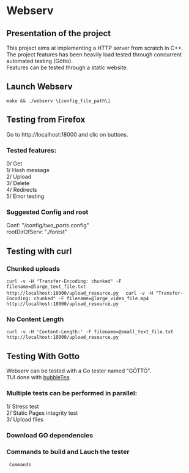 # Webserv    
## Presentation of the project
This project aims at implementing a HTTP server from scratch in C++.  
The project features has been heavily load tested through concurrent automated testing (Götto).  
Features can be tested through a static website.  
## Launch Webserv   
`make && ./webserv \[config_file_path\]`

## Testing from Firefox     
Go to http://localhost:18000 and clic on buttons.    
### Tested features:         
0/ Get  
1/ Hash message      
2/ Upload       
3/ Delete   
4/ Redirects        
5/ Error testing   

### Suggested Config and root  
Conf: "/config/two_ports.config"     
rootDirOfServ: "./forest"   

## Testing with curl    
### Chunked uploads     
`curl -v -H "Transfer-Encoding: chunked" -F filename=@large_text_file.txt http://localhost:18000/upload_resource.py  `
`curl -v -H "Transfer-Encoding: chunked" -F filename=@large_video_file.mp4 http://localhost:18000/upload_resource.py ` 
### No Content Length    
`curl -v -H 'Content-Length:' -F filename=@small_text_file.txt http://localhost:18000/upload_resource.py     `

## Testing With Gotto   
Webserv can be tested with a Go tester named "GÖTTÖ".     
TUI done with [bubbleTea](https://github.com/charmbracelet/bubbletea).     
### Multiple tests can be performed in parallel:    
1/ Stress test  
2/ Static Pages integrity test  
3/ Upload files 
### Download GO dependencies
### Commands to build and Lauch the tester
``` Commands```
